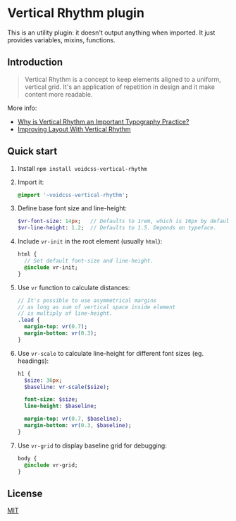 Vertical Rhythm plugin
======================

This is an utility plugin: it doesn't output anything when imported.
It just provides variables, mixins, functions.

Introduction
------------

> Vertical Rhythm is a concept to keep elements aligned to a uniform, vertical grid.
> It's an application of repetition in design and it make content more readable.

More info:
 - [Why is Vertical Rhythm an Important Typography Practice?](http://zellwk.com/blog/why-vertical-rhythms/)
 - [Improving Layout With Vertical Rhythm](http://webdesign.tutsplus.com/articles/improving-layout-with-vertical-rhythm--webdesign-14070)


Quick start
-----------

1. Install `npm install voidcss-vertical-rhythm`

2. Import it:

   ```sass
   @import '~voidcss-vertical-rhythm';
   ```

3. Define base font size and line-height:

   ```sass
   $vr-font-size: 14px;   // Defaults to 1rem, which is 16px by default.
   $vr-line-height: 1.2;  // Defaults to 1.5. Depends on typeface.
   ```

4. Include `vr-init` in the root element (usually `html`):

   ```sass
   html {
     // Set default font-size and line-height.
     @include vr-init;
   }
   ```

5. Use `vr` function to calculate distances:

   ```sass
   // It's possible to use asymmetrical margins
   // as long as sum of vertical space inside element
   // is multiply of line-height.
   .lead {
     margin-top: vr(0.7);
     margin-bottom: vr(0.3);
   }
   ```

6. Use `vr-scale` to calculate line-height for different font sizes (eg. headings):

   ```sass
   h1 {
     $size: 36px;
     $baseline: vr-scale($size);

     font-size: $size;
     line-height: $baseline;

     margin-top: vr(0.7, $baseline);
     margin-bottom: vr(0.3, $baseline);
   }
   ```

7. Use `vr-grid` to display baseline grid for debugging:

   ```sass
   body {
     @include vr-grid;
   }
   ```

License
-------

[MIT](./LICENSE)

